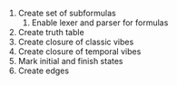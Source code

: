 1) Create set of subformulas
   1) Enable lexer and parser for formulas
2) Create truth table
3) Create closure of classic vibes
4) Create closure of temporal vibes
5) Mark initial and finish states
6) Create edges

